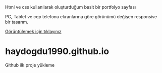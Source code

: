 Html ve css kullanılarak oluşturduğum basit bir portfolyo sayfası

PC, Tablet ve cep telefonu ekranlarına göre görünümü değişen responsive bir tasarım.

[Görüntülemek için tıklayınız](https://haydogdu1990.github.io/)

# haydogdu1990.github.io
Github ilk proje yükleme
